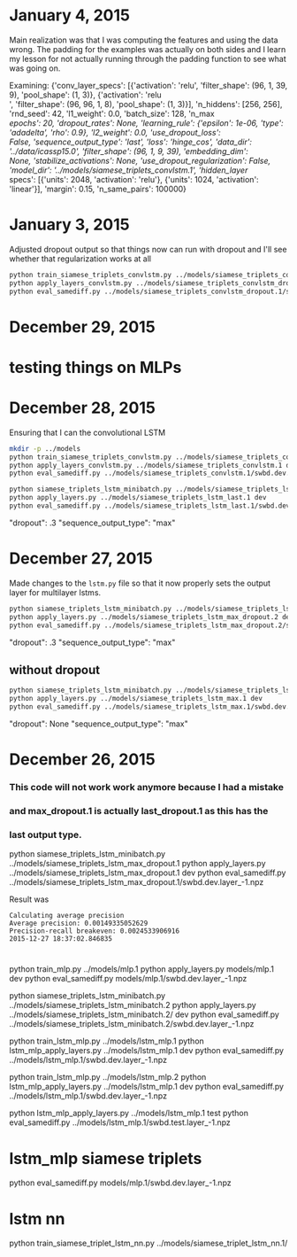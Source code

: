 # January 4, 2015

Main realization was that I was computing the features and using the data
wrong. The padding for the examples was actually on both sides and I learn my
lesson for not actually running through the padding function to see what was
going on.

Examining:
{'conv_layer_specs': [{'activation': 'relu', 'filter_shape': (96, 1, 39, 9), 'pool_shape': (1, 3)}, {'activation': 'relu\
', 'filter_shape': (96, 96, 1, 8), 'pool_shape': (1, 3)}], 'n_hiddens': [256, 256], 'rnd_seed': 42, 'l1_weight': 0.0, 'batch_size': 128, 'n_max\
_epochs': 20, 'dropout_rates': None, 'learning_rule': {'epsilon': 1e-06, 'type': 'adadelta', 'rho': 0.9}, 'l2_weight': 0.0, 'use_dropout_loss':\
 False, 'sequence_output_type': 'last', 'loss': 'hinge_cos', 'data_dir': '../data/icassp15.0', 'filter_shape': (96, 1, 9, 39), 'embedding_dim':\
 None, 'stabilize_activations': None, 'use_dropout_regularization': False, 'model_dir': '../models/siamese_triplets_convlstm.1', 'hidden_layer_\
specs':
[{'units': 2048, 'activation': 'relu'}, {'units': 1024, 'activation': 'linear'}],
'margin': 0.15, 'n_same_pairs': 100000}




# January 3, 2015

Adjusted dropout output so that things now can run with dropout and I'll see
whether that regularization works at all

```bash
python train_siamese_triplets_convlstm.py ../models/siamese_triplets_convlstm_dropout.1
python apply_layers_convlstm.py ../models/siamese_triplets_convlstm_dropout.1 dev
python eval_samediff.py ../models/siamese_triplets_convlstm_dropout.1/swbd.dev.layer_-1.npz 
```


# December 29, 2015

# testing things on MLPs

# December 28, 2015

Ensuring that I can the convolutional LSTM

```bash
mkdir -p ../models
python train_siamese_triplets_convlstm.py ../models/siamese_triplets_convlstm.1
python apply_layers_convlstm.py ../models/siamese_triplets_convlstm.1 dev
python eval_samediff.py ../models/siamese_triplets_convlstm.1/swbd.dev.layer_-1.npz 
```

```bash
python siamese_triplets_lstm_minibatch.py ../models/siamese_triplets_lstm_last.1
python apply_layers.py ../models/siamese_triplets_lstm_last.1 dev
python eval_samediff.py ../models/siamese_triplets_lstm_last.1/swbd.dev.layer_-1.npz 
```
"dropout": .3
"sequence_output_type": "max"



# December 27, 2015

Made changes to the `lstm.py` file so that it now properly sets the output layer for multilayer lstms.

```bash
python siamese_triplets_lstm_minibatch.py ../models/siamese_triplets_lstm_max_dropout.2
python apply_layers.py ../models/siamese_triplets_lstm_max_dropout.2 dev
python eval_samediff.py ../models/siamese_triplets_lstm_max_dropout.2/swbd.dev.layer_-1.npz 
```
"dropout": .3
"sequence_output_type": "max"


## without dropout

```bash
python siamese_triplets_lstm_minibatch.py ../models/siamese_triplets_lstm_max.1
python apply_layers.py ../models/siamese_triplets_lstm_max.1 dev
python eval_samediff.py ../models/siamese_triplets_lstm_max.1/swbd.dev.layer_-1.npz 
```
"dropout": None
"sequence_output_type": "max"


# December 26, 2015

### This code will not work work anymore because I had a mistake
### and max_dropout.1 is actually last_dropout.1 as this has the
### last output type.
python siamese_triplets_lstm_minibatch.py ../models/siamese_triplets_lstm_max_dropout.1
python apply_layers.py ../models/siamese_triplets_lstm_max_dropout.1 dev
python eval_samediff.py ../models/siamese_triplets_lstm_max_dropout.1/swbd.dev.layer_-1.npz 

Result was
```
Calculating average precision
Average precision: 0.00149335052629
Precision-recall breakeven: 0.0024533906916
2015-12-27 18:37:02.846835
```

# 

python train_mlp.py ../models/mlp.1
python apply_layers.py models/mlp.1 dev
python eval_samediff.py models/mlp.1/swbd.dev.layer_-1.npz

python siamese_triplets_lstm_minibatch.py ../models/siamese_triplets_lstm_minibatch.2
python apply_layers.py ../models/siamese_triplets_lstm_minibatch.2/ dev
python eval_samediff.py ../models/siamese_triplets_lstm_minibatch.2/swbd.dev.layer_-1.npz 


python train_lstm_mlp.py ../models/lstm_mlp.1
python lstm_mlp_apply_layers.py ../models/lstm_mlp.1 dev
python eval_samediff.py ../models/lstm_mlp.1/swbd.dev.layer_-1.npz

python train_lstm_mlp.py ../models/lstm_mlp.2
python lstm_mlp_apply_layers.py ../models/lstm_mlp.1 dev
python eval_samediff.py ../models/lstm_mlp.1/swbd.dev.layer_-1.npz

python lstm_mlp_apply_layers.py ../models/lstm_mlp.1 test
python eval_samediff.py ../models/lstm_mlp.1/swbd.test.layer_-1.npz

# lstm_mlp siamese triplets
python eval_samediff.py models/mlp.1/swbd.dev.layer_-1.npz

# lstm nn

python train_siamese_triplet_lstm_nn.py ../models/siamese_triplet_lstm_nn.1/
